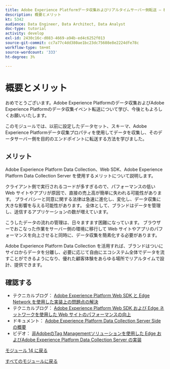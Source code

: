 ```yaml
---
title: Adobe Experience Platformデータ収集およびリアルタイムサーバー側転送 — 概要とメリット
description: 概要とメリット
kt: 5342
audience: Data Engineer, Data Architect, Data Analyst
doc-type: tutorial
activity: develop
exl-id: 2430c16c-d083-4669-a94b-ed4c6252f013
source-git-commit: cc7a77c4dd380ae1bc23dc75608e8e2224dfe78c
workflow-type: tm+mt
source-wordcount: '333'
ht-degree: 3%

---
```


# 概要とメリット

おめでとうございます。Adobe Experience Platformのデータ収集およびAdobe Experience Platformのデータ収集イベント転送について学び、今後ともよろしくお願いいたします。

このモジュールでは、以前に設定したデータセット、スキーマ、Adobe Experience Platformデータ収集プロパティを使用してデータを収集し、そのデータサーバー側を目的のエンドポイントに転送する方法を学びました。

## メリット

Adobe Experience Platform Data Collection、Web SDK、Adobe Experience Platform Data Collection Server を使用するメリットについて説明します。

クライアント側で実行されるコードが多すぎるので、パフォーマンスの低い Web サイトやアプリが原因で、直接の売上高が簡単に失われる可能性があります。 プライバシーと同意に関する法律は急速に進化し、変化し、データ収集に大きな影響を与える可能性があります。 全体として、ブランドはデータを管理し、送信するアプリケーションの数が増えています。

こうしたデータの流れの管理は、日々ますます困難になっています。 ブラウザーでおこなった作業をサーバー側の環境に移行して Web サイトやアプリのパフォーマンスを向上させると同時に、データ収集を簡素化する必要があります。

Adobe Experience Platform Data Collection を活用すれば、ブランドはついにサイロからデータを分離し、必要に応じて自由にエコシステム全体でデータを流すことができるようになり、優れた顧客体験をあらゆる場所でリアルタイムで設計、提供できます。

## 確認する

- テクニカルブログ： [Adobe Experience Platform Web SDK と Edge Network を使用した実装上の問題点の解決](https://medium.com/adobetech/solving-implementation-pain-points-with-adobe-experience-platform-web-sdk-and-edge-network-880b635e6819)
- テクニカルブログ： [Adobe Experience Platform Web SDK および Edge ネットワークを使用した Web サイトのパフォーマンスの向上](https://medium.com/adobetech/boosting-website-performance-with-adobe-experience-platform-web-sdk-and-edge-network-329fcf70fdf9)
- ドキュメント： [Adobe Experience Platform Data Collection Server Side の概要](https://experienceleague.adobe.com/docs/experience-platform/tags/event-forwarding/overview.html?lang=en#server-side-info)
- ビデオ： [非AdobeのTag Managementソリューションを使用した Edge およびAdobe Experience Platform Data Collection Server の実装](https://video.tv.adobe.com/v/331986?quality=12&learn=on)

[モジュール 14 に戻る](./aep-data-collection-ssf.md)

[すべてのモジュールに戻る](./../../overview.md)
